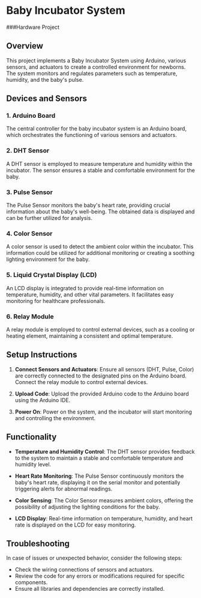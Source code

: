 # Baby Incubator System
###Hardware Project

## Overview

This project implements a Baby Incubator System using Arduino, various sensors, and actuators to create a controlled environment for newborns. The system monitors and regulates parameters such as temperature, humidity, and the baby's pulse.

## Devices and Sensors

### 1. Arduino Board

The central controller for the baby incubator system is an Arduino board, which orchestrates the functioning of various sensors and actuators.

### 2. DHT Sensor

A DHT sensor is employed to measure temperature and humidity within the incubator. The sensor ensures a stable and comfortable environment for the baby.

### 3. Pulse Sensor

The Pulse Sensor monitors the baby's heart rate, providing crucial information about the baby's well-being. The obtained data is displayed and can be further utilized for analysis.

### 4. Color Sensor

A color sensor is used to detect the ambient color within the incubator. This information could be utilized for additional monitoring or creating a soothing lighting environment for the baby.

### 5. Liquid Crystal Display (LCD)

An LCD display is integrated to provide real-time information on temperature, humidity, and other vital parameters. It facilitates easy monitoring for healthcare professionals.

### 6. Relay Module

A relay module is employed to control external devices, such as a cooling or heating element, maintaining a consistent and optimal temperature.

## Setup Instructions

1. **Connect Sensors and Actuators**: Ensure all sensors (DHT, Pulse, Color) are correctly connected to the designated pins on the Arduino board. Connect the relay module to control external devices.

2. **Upload Code**: Upload the provided Arduino code to the Arduino board using the Arduino IDE.

3. **Power On**: Power on the system, and the incubator will start monitoring and controlling the environment.

## Functionality

- **Temperature and Humidity Control**: The DHT sensor provides feedback to the system to maintain a stable and comfortable temperature and humidity level.

- **Heart Rate Monitoring**: The Pulse Sensor continuously monitors the baby's heart rate, displaying it on the serial monitor and potentially triggering alerts for abnormal readings.

- **Color Sensing**: The Color Sensor measures ambient colors, offering the possibility of adjusting the lighting conditions for the baby.

- **LCD Display**: Real-time information on temperature, humidity, and heart rate is displayed on the LCD for easy monitoring.

## Troubleshooting

In case of issues or unexpected behavior, consider the following steps:

- Check the wiring connections of sensors and actuators.
- Review the code for any errors or modifications required for specific components.
- Ensure all libraries and dependencies are correctly installed.


